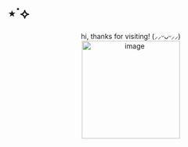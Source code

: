 # ⋆˙⟡
<div align="center">
hi, thanks for visiting! (⸝⸝ᵕᴗᵕ⸝⸝)
<div align="center">
<img width="200" height="200" alt="image" src="https://github.com/user-attachments/assets/02701870-ff4a-4b03-8e95-0d9684e5f26b" />





















